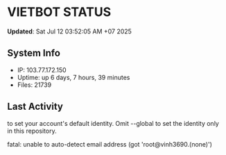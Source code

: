 # VIETBOT STATUS
**Updated**: Sat Jul 12 03:52:05 AM +07 2025

## System Info
- IP: 103.77.172.150
- Uptime: up 6 days, 7 hours, 39 minutes
- Files: 21739

## Last Activity

to set your account's default identity.
Omit --global to set the identity only in this repository.

fatal: unable to auto-detect email address (got 'root@vinh3690.(none)')
